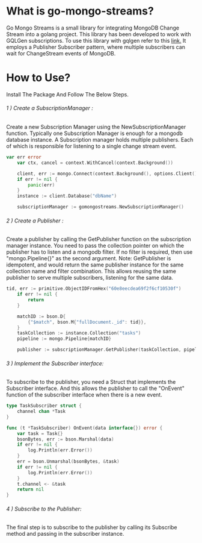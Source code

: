 # What is go-mongo-streams?
Go Mongo Streams is a small library for integrating MongoDB Change Stream into a golang project.
This library has been developed to work with GQLGen subscriptions.
To use this library with gqlgen refer to this [link.](https://github.com/lemorian/go-mongo-streams/wiki/Using-go-mongo-streams-with-GQLGen)
It employs a Publisher Subscriber pattern, where multiple subscribers can wait for ChangeStream events of MongoDB.

# How to Use?
Install The Package And Follow The Below Steps.

###### 1 ) Create a SubscriptionManager :
Create a new Subscription Manager using the NewSubscriptionManager function. Typically one Subscription Manager is enough for a mongodb database instance.
A Subscription manager holds multiple publishers. Each of which is responsible for listening to a single change stream event.
```go
var err error
	var ctx, cancel = context.WithCancel(context.Background())

	client, err := mongo.Connect(context.Background(), options.Client().ApplyURI("dbURI").SetMaxPoolSize(1).SetConnectTimeout(15*time.Second))
	if err != nil {
		panic(err)
	}
	instance := client.Database("dbName")

	subscriptionManager := gomongostreams.NewSubscriptionManager()
```

###### 2 ) Create a Publisher :
Create a publisher by calling the GetPublisher function on the subscription manager instance. You need to pass the collection pointer on which the publisher has to listen and a mongodb filter. If no filter is required, then use "mongo.Pipeline{}" as the second argument.
Note: GetPublisher is idempotent, and would return the same publisher instance for the same collection name and filter combination. This allows reusing the same publisher to serve multiple subscribers, listening for the same data.
```go
tid, err := primitive.ObjectIDFromHex("60e8eecdea69f2f6cf10530f")
	if err != nil {
		return
	}

	matchID := bson.D{
		{"$match", bson.M{"fullDocument._id": tid}},
	}
	taskCollection := instance.Collection("tasks")
	pipeline := mongo.Pipeline{matchID}

	publisher := subscriptionManager.GetPublisher(taskCollection, pipeline)
```
###### 3 ) Implement the Subscriber interface:
To subscribe to the publisher, you need a Struct that implements the Subscriber interface. And this allows the publisher to call the "OnEvent" function of the subscriber interface when there is a new event.

```go
type TaskSubscriber struct {
	channel chan *Task
}

func (t *TaskSubscriber) OnEvent(data interface{}) error {
	var task = Task{}
	bsonBytes, err := bson.Marshal(data)
	if err != nil {
		log.Println(err.Error())
	}
	err = bson.Unmarshal(bsonBytes, &task)
	if err != nil {
		log.Println(err.Error())
	}
	t.channel <- &task
	return nil
}
```
###### 4 ) Subscribe to the Publisher:
The final step is to subscribe to the publisher by calling its Subscribe method and passing in the subscriber instance.



